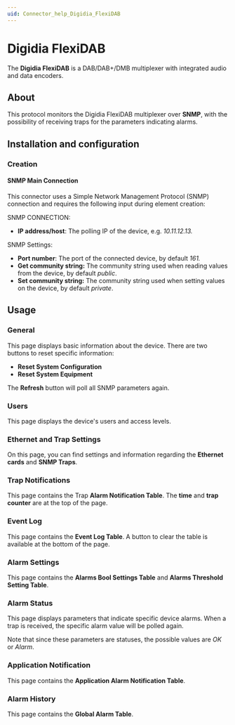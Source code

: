 ```yaml
---
uid: Connector_help_Digidia_FlexiDAB
---
```


# Digidia FlexiDAB

The **Digidia FlexiDAB** is a DAB/DAB+/DMB multiplexer with integrated audio and data encoders.

## About

This protocol monitors the Digidia FlexiDAB multiplexer over **SNMP**, with the possibility of receiving traps for the parameters indicating alarms.

## Installation and configuration

### Creation

#### SNMP Main Connection

This connector uses a Simple Network Management Protocol (SNMP) connection and requires the following input during element creation:

SNMP CONNECTION:

- **IP address/host**: The polling IP of the device, e.g. *10.11.12.13.*

SNMP Settings:

- **Port number**: The port of the connected device, by default *161.*
- **Get community string:** The community string used when reading values from the device, by default *public*.
- **Set community string:** The community string used when setting values on the device, by default *private*.

## Usage

### General

This page displays basic information about the device. There are two buttons to reset specific information:

- **Reset System Configuration**
- **Reset System Equipment**

The **Refresh** button will poll all SNMP parameters again.

### Users

This page displays the device's users and access levels.

### Ethernet and Trap Settings

On this page, you can find settings and information regarding the **Ethernet cards** and **SNMP Traps**.

### Trap Notifications

This page contains the Trap **Alarm Notification Table**. The **time** and **trap counter** are at the top of the page.

### Event Log

This page contains the **Event Log Table**. A button to clear the table is available at the bottom of the page.

### Alarm Settings

This page contains the **Alarms Bool Settings Table** and **Alarms Threshold Setting Table**.

### Alarm Status

This page displays parameters that indicate specific device alarms. When a trap is received, the specific alarm value will be polled again.

Note that since these parameters are statuses, the possible values are *OK* or *Alarm*.

### Application Notification

This page contains the **Application Alarm Notification Table**.

### Alarm History

This page contains the **Global Alarm Table**.
